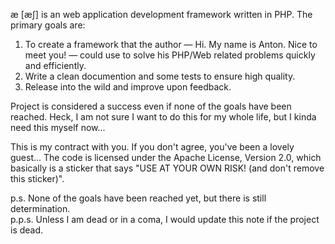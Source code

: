 æ [æʃ] is an web application development framework written in PHP. The primary goals are:

1. To create a framework that the author — Hi. My name is Anton. Nice to meet you! — could use to solve his PHP/Web related problems quickly and efficiently.
2. Write a clean documention and some tests to ensure high quality.
3. Release into the wild and improve upon feedback.

Project is considered a success even if none of the goals have been reached. Heck, I am not sure I want to do this for my whole life, but I kinda need this myself now...

This is my contract with you. If you don't agree, you've been a lovely guest... The code is licensed under the Apache License, Version 2.0, which basically is a sticker that says "USE AT YOUR OWN RISK! (and don't remove this sticker)".

p.s. None of the goals have been reached yet, but there is still determination.    
p.p.s. Unless I am dead or in a coma, I would update this note if the project is dead.